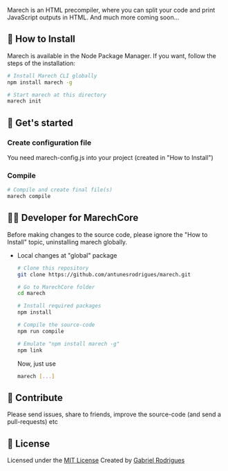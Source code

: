 Marech is an HTML precompiler, where you can split your code and print JavaScript outputs in HTML. And much more coming soon...


## 🕺 How to Install
  Marech is available in the Node Package Manager. If you want, follow the steps of the installation:

  ```sh
  # Install Marech CLI globally
  npm install marech -g

  # Start marech at this directory 
  marech init
  ```


## 🤙 Get's started
### Create configuration file
  You need marech-config.js into your project (created in "How to Install")

### Compile
  ```sh
  # Compile and create final file(s)
  marech compile
  ```

## 👨‍🔬 Developer for MarechCore
  Before making changes to the source code, please ignore the "How to Install" topic, uninstalling marech globally.

  - Local changes at "global" package
    ```sh
    # Clone this repository
    git clone https://github.com/antunesrodrigues/marech.git

    # Go to MarechCore folder
    cd marech
    
    # Install required packages
    npm install

    # Compile the source-code
    npm run compile

    # Emulate "npm install marech -g"
    npm link
    ```

    Now, just use
    ```sh
    marech [...]
    ```


## 🤝 Contribute
Please send issues, share to friends, improve the source-code (and send a pull-requests) etc


## 📝 License
Licensed under the [MIT License](LICENSE.txt)
Created by [Gabriel Rodrigues](https://github.com/antunesrodrigues)